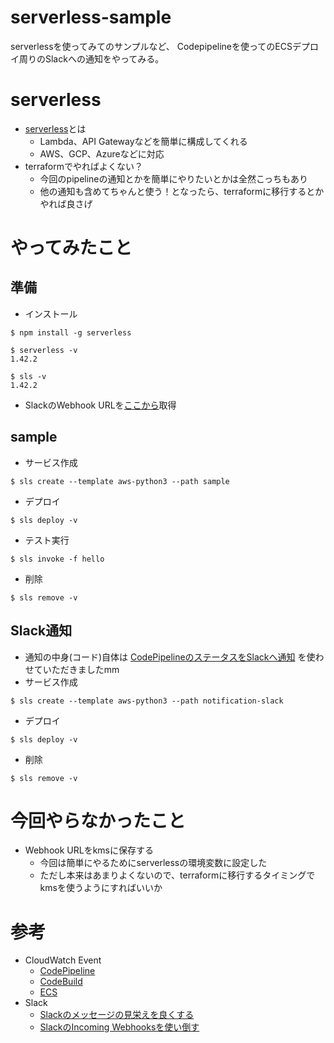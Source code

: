 # serverless-sample
serverlessを使ってみてのサンプルなど、
Codepipelineを使ってのECSデプロイ周りのSlackへの通知をやってみる。

# serverless
* [serverless](https://serverless.com/)とは
  * Lambda、API Gatewayなどを簡単に構成してくれる
  * AWS、GCP、Azureなどに対応
* terraformでやればよくない？
  * 今回のpipelineの通知とかを簡単にやりたいとかは全然こっちもあり
  * 他の通知も含めてちゃんと使う！となったら、terraformに移行するとかやれば良さげ

# やってみたこと

## 準備
* インストール
```
$ npm install -g serverless

$ serverless -v        
1.42.2

$ sls -v       
1.42.2
```
* SlackのWebhook URLを[ここから](https://slack.com/services/new/incoming-webhook)取得

## sample
* サービス作成
```
$ sls create --template aws-python3 --path sample
```
* デプロイ
```
$ sls deploy -v 
```
* テスト実行
```
$ sls invoke -f hello
```
* 削除
```
$ sls remove -v
```

## Slack通知
* 通知の中身(コード)自体は [CodePipelineのステータスをSlackへ通知](https://qiita.com/ot-nemoto/items/91886f4a18c1b4e80a45) を使わせていただきましたmm
* サービス作成
```
$ sls create --template aws-python3 --path notification-slack
```
* デプロイ
```
$ sls deploy -v 
```
* 削除
```
$ sls remove -v
```

# 今回やらなかったこと
* Webhook URLをkmsに保存する
  * 今回は簡単にやるためにserverlessの環境変数に設定した
  * ただし本来はあまりよくないので、terraformに移行するタイミングでkmsを使うようにすればいいか

# 参考
* CloudWatch Event
  * [CodePipeline](https://docs.aws.amazon.com/ja_jp/AmazonCloudWatch/latest/events/EventTypes.html#codepipeline_event_type)
  * [CodeBuild](https://docs.aws.amazon.com/ja_jp/codebuild/latest/userguide/sample-build-notifications.html#sample-build-notifications-ref)
  * [ECS](https://docs.aws.amazon.com/ja_jp/AmazonECS/latest/developerguide/ecs_cwe_events.html)
* Slack
  * [Slackのメッセージの見栄えを良くする](https://tmg0525.hatenadiary.jp/entry/2017/10/15/120336)
  * [SlackのIncoming Webhooksを使い倒す](https://qiita.com/ik-fib/items/b4a502d173a22b3947a0)
